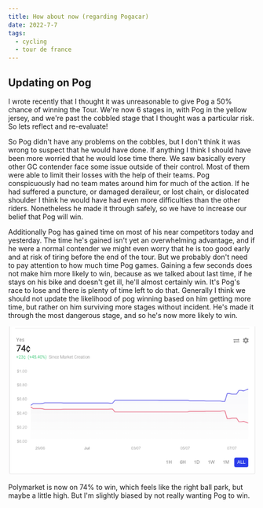 ```yaml
---
title: How about now (regarding Pogacar)
date: 2022-7-7
tags:
  - cycling
  - tour de france
---
```


## Updating on Pog
I wrote recently that I thought it was unreasonable to give Pog a 50% chance of winning the Tour. We're now 6 stages in, with Pog in the yellow jersey, and we're past the cobbled stage that I thought was a particular risk. So lets reflect and re-evaluate!

So Pog didn't have any problems on the cobbles, but I don't think it was wrong to suspect that he would have done. If anything I think I should have been more worried that he would lose time there. We saw basically every other GC contender face some issue outside of their control. Most of them were able to limit their losses with the help of their teams. Pog conspicuously had no team mates around him for much of the action. If he had suffered a puncture, or damaged deraileur, or lost chain, or dislocated shoulder I think he would have had even more difficulties than the other riders. Nonetheless he made it through safely, so we have to increase our belief that Pog will win.

Additionally Pog has gained time on most of his near competitors today and yesterday. The time he's gained isn't yet an overwhelming advantage, and if he were a normal contender we might even worry that he is too good early and at risk of tiring before the end of the tour. But we probably don't need to pay attention to how much time Pog games. Gaining a few seconds does not make him more likely to win, because as we talked about last time, if he stays on his bike and doesn't get ill, he'll almost certainly win. It's Pog's race to lose and there is plenty of time left to do that. Generally I think we should not update the likelihood of pog winning based on him getting more time, but rather on him surviving more stages without incident. He's made it through the most dangerous stage, and so he's now more likely to win. 

![Polymarket for will Pog win at the time of writing](/polypog.png)

Polymarket is now on 74% to win, which feels like the right ball park, but maybe a little high. But I'm slightly biased by not really wanting Pog to win. 

